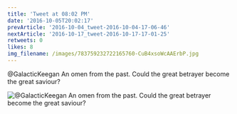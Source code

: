 ```yaml
---
title: 'Tweet at 08:02 PM'
date: '2016-10-05T20:02:17'
prevArticle: '2016-10-04_tweet-2016-10-04-17-06-46'
nextArticle: '2016-10-17_tweet-2016-10-17-17-01-25'
retweets: 0
likes: 8
img_filename: /images/783759232722165760-CuB4xsoWcAAErbP.jpg
---
```

@GalacticKeegan An omen from the past. Could the great betrayer become the great saviour?

![@GalacticKeegan An omen from the past. Could the great betrayer become the great saviour?](/images/783759232722165760-CuB4xsoWcAAErbP.jpg "@GalacticKeegan An omen from the past. Could the great betrayer become the great saviour?")